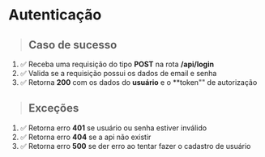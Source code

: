 # Autenticação

> ## Caso de sucesso
1. ✅ Receba uma requisição do tipo **POST** na rota **/api/login**
2. ✅ Valida se a requisição possui os dados de email e senha
2. ✅ Retorna **200** com os dados do **usuário** e o **token"" de autorização

> ## Exceções
1. ✅ Retorna erro **401** se usuário ou senha estiver inválido
1. ✅ Retorna erro **404** se a api não existir
3. ✅ Retorna erro **500** se der erro ao tentar fazer o cadastro de usuário
